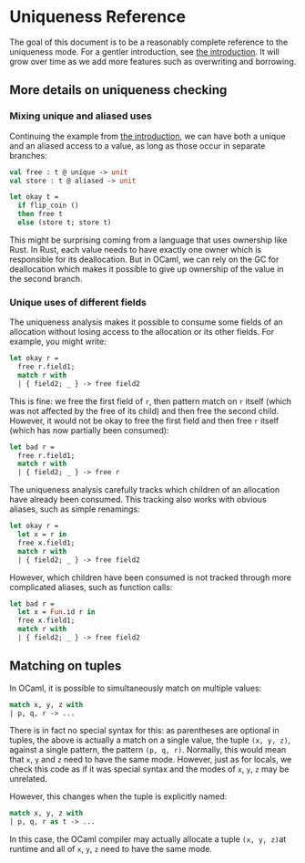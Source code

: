 # Uniqueness Reference

The goal of this document is to be a reasonably complete reference to the
uniqueness mode. For a gentler introduction, see [the introduction](intro.md).
It will grow over time as we add more features such as overwriting and
borrowing.

## More details on uniqueness checking

### Mixing unique and aliased uses

Continuing the example from [the introduction](intro.md), we can have both a
unique and an aliased access to a value, as long as those occur in separate
branches:

```ocaml
val free : t @ unique -> unit
val store : t @ aliased -> unit

let okay t =
  if flip_coin ()
  then free t
  else (store t; store t)
```

This might be surprising coming from a language that uses ownership like Rust.
In Rust, each value needs to have exactly one owner which is responsible for its
deallocation. But in OCaml, we can rely on the GC for deallocation which makes
it possible to give up ownership of the value in the second branch.

### Unique uses of different fields

The uniqueness analysis makes it possible to consume some fields of an
allocation without losing access to the allocation or its other fields. For
example, you might write:

```ocaml
let okay r =
  free r.field1;
  match r with
  | { field2; _ } -> free field2
```

This is fine: we free the first field of `r`, then pattern match on `r` itself
(which was not affected by the free of its child) and then free the second
child. However, it would not be okay to free the first field and then free `r`
itself (which has now partially been consumed):

```ocaml
let bad r =
  free r.field1;
  match r with
  | { field2; _ } -> free r
```

The uniqueness analysis carefully tracks which children of an allocation have
already been consumed. This tracking also works with obvious aliases, such as
simple renamings:

```ocaml
let okay r =
  let x = r in
  free x.field1;
  match r with
  | { field2; _ } -> free field2
```

However, which children have been consumed is not tracked through more
complicated aliases, such as function calls:

```ocaml
let bad r =
  let x = Fun.id r in
  free x.field1;
  match r with
  | { field2; _ } -> free field2
```

## Matching on tuples

In OCaml, it is possible to simultaneously match on multiple values:

```ocaml
match x, y, z with
| p, q, r -> ...
```

There is in fact no special syntax for this: as parentheses are optional in
tuples, the above is actually a match on a single value, the tuple `(x, y, z)`,
against a single pattern, the pattern `(p, q, r)`. Normally, this would mean
that `x`, `y` and `z` need to have the same mode. However, just as for locals,
we check this code as if it was special syntax and the modes of `x`, `y`, `z`
may be unrelated.

However, this changes when the tuple is explicitly named:

```ocaml
match x, y, z with
| p, q, r as t -> ...
```

In this case, the OCaml compiler may actually allocate a tuple `(x, y, z)`at
runtime and all of `x`, `y`, `z` need to have the same mode.
